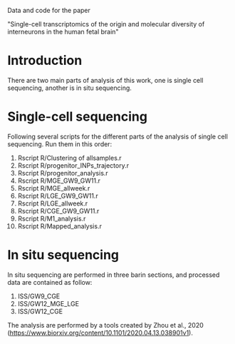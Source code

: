 Data and code for the paper 

"Single-cell transcriptomics of the origin and molecular diversity of interneurons in the human fetal brain"

# Introduction
There are two main parts of analysis of this work, 
one is single cell sequencing, 
another is in situ sequencing.

# Single-cell sequencing
Following several scripts for the different parts of the analysis of single cell sequencing. 
Run them in this order:

1. Rscript R/Clustering of allsamples.r
2. Rscript R/progenitor_INPs_trajectory.r 
3. Rscript R/progenitor_analysis.r
4. Rscript R/MGE_GW9_GW11.r
5. Rscript R/MGE_allweek.r
6. Rscript R/LGE_GW9_GW11.r
7. Rscript R/LGE_allweek.r
8. Rscript R/CGE_GW9_GW11.r
9. Rscript R/M1_analysis.r
10. Rscript R/Mapped_analysis.r


# In situ sequencing 
In situ sequencing are performed in three barin sections, and processed data are contained as follow:

1. ISS/GW9_CGE
2. ISS/GW12_MGE_LGE
3. ISS/GW12_CGE

The analysis are performed by a tools created by Zhou et al., 2020 (https://www.biorxiv.org/content/10.1101/2020.04.13.038901v1).


